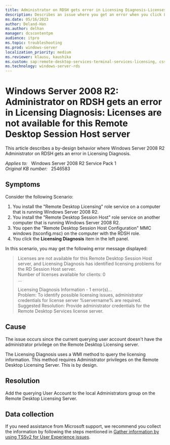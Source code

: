 ```yaml
---
title: Administrator on RDSH gets error in Licensing Diagnosis-Licenses are not available for this Remote Desktop Session Host server
description: Describes an issue where you get an error when you click Licensing Diagnosis.
ms.date: 05/16/2023
author: Deland-Han
ms.author: delhan
manager: dcscontentpm
audience: itpro
ms.topic: troubleshooting
ms.prod: windows-server
localization_priority: medium
ms.reviewer: klausu, kaushika
ms.custom: sap:remote-desktop-services-terminal-services-licensing, csstroubleshoot
ms.technology: windows-server-rds
---
```

# Windows Server 2008 R2: Administrator on RDSH gets an error in Licensing Diagnosis: Licenses are not available for this Remote Desktop Session Host server

This article describes a by-design behavior where Windows Server 2008 R2 Administrator on RDSH gets an error in Licensing Diagnosis.

_Applies to:_ &nbsp; Windows Server 2008 R2 Service Pack 1  
_Original KB number:_ &nbsp; 2546583

## Symptoms

Consider the following Scenario:

1. You install the "Remote Desktop Licensing" role service on a computer that is running Windows Server 2008 R2.
2. You install the "Remote Desktop Session Host" role service on another computer that is running Windows Server 2008 R2.
3. You open the "Remote Desktop Session Host Configuration" MMC windows (tsconfig.msc) on the computer with the RDSH role.
4. You click the **Licensing Diagnosis** item in the left panel.

In this scenario, you may get the following error message displayed:

> Licenses are not available for this Remote Desktop Session Host server, and Licensing Diagnosis has identified licensing problems for the RD Session Host server.  
Number of licenses available for clients: 0  
...
>
> Licensing Diagnosis Information - 1 error(s)...  
Problem: To identify possible licensing issues, administrator credentials for license server %servername% are required.  
Suggested Resolution: Provide administrator credentials for the Remote Desktop Services license server.

## Cause

The issue occurs since the current querying user account doesn't have the administrator privilege on the Remote Desktop Licensing server.

The Licensing Diagnosis uses a WMI method to query the licensing information. This method requires Administrator privileges on the Remote Desktop Licensing Server. This is by design.

## Resolution

Add the querying User Account to the local Administrators group on the Remote Desktop Licensing Server.

## Data collection

If you need assistance from Microsoft support, we recommend you collect the information by following the steps mentioned in [Gather information by using TSSv2 for User Experience issues](../../windows-client/windows-troubleshooters/gather-information-using-tssv2-user-experience.md#terminal-server-licensing).

